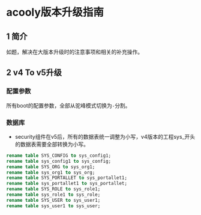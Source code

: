 <!-- title: 升级V4-V5  -->
<!-- type: core -->
<!-- author: zhangpu -->
<!-- date: 2019-10-1 -->

acooly版本升级指南
====

## 1 简介
如题，解决在大版本升级时的注意事项和相关的补充操作。

## 2 v4 To v5升级

### 配置参数

所有boot的配置参数，全部从驼峰模式切换为`-`分割。

### 数据库
* security组件在v5后，所有的数据表统一调整为小写，v4版本的工程sys_开头的数据表需要全部转换为小写。

```sql
rename table SYS_CONFIG to sys_config1;
rename table sys_config1 to sys_config;
rename table SYS_ORG to sys_org1;
rename table sys_org1 to sys_org;
rename table SYS_PORTALLET to sys_portallet1;
rename table sys_portallet1 to sys_portallet;
rename table SYS_ROLE to sys_role1;
rename table sys_role1 to sys_role;
rename table SYS_USER to sys_user1;
rename table sys_user1 to sys_user;
```
